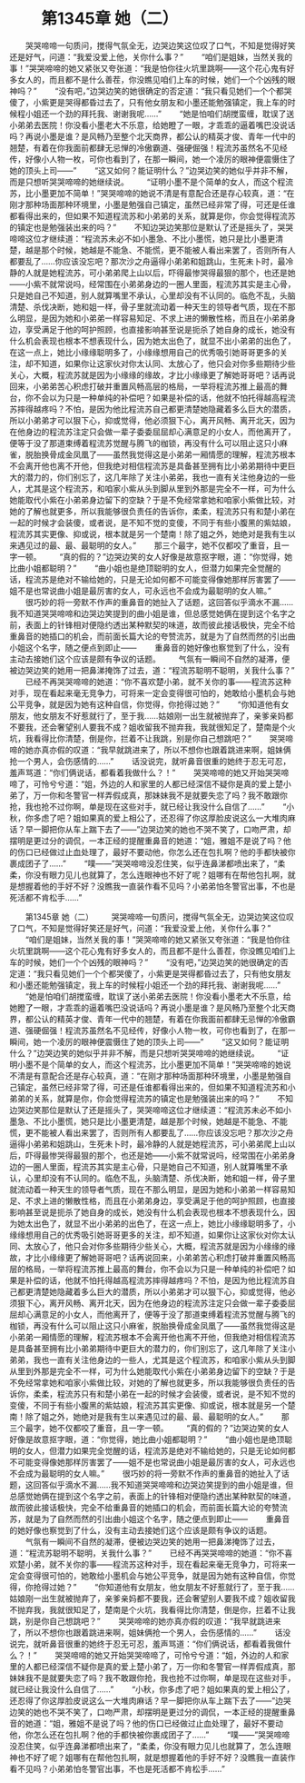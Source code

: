 # 　　第1345章 她（二）
　　哭哭啼啼一句质问，搅得气氛全无，边哭边笑这位叹了口气，不知是觉得好笑还是好气，问道：“我爱没爱上他，关你什么事？”
　　“咱们是姐妹，当然关我的事！”哭哭啼啼的她又紧张又夸张道：“我是怕你往火坑里跳啊——这个花心鬼有好多女人的，而且都不是什么善茬，你没瞧见咱们上车的时候，她们一个个凶残的眼神吗？”
　　“没有吧，”边哭边笑的她很确定的否定道：“我只看见她们一个个都哭傻了，小紫更是哭得都昏过去了，只有他女朋友和小墨还能勉强镇定，我上车的时候程小姐还一个劲的拜托我、谢谢我呢……”
　　“她是怕咱们胡搅蛮缠，耽误了送小弟弟去医院！你没看小墨老大不乐意，给她瞪了一眼，才乖乖的逼着嘴巴没说话吗？再说小墨是谁？是风畅乃至整个北天商界，都公认的精英才俊、青年一代中的翘楚，有着在你我面前都肆无忌惮的冷傲霸道、强硬倔强！程流苏虽然名不见经传，好像小人物一枚，可你也看到了，在那一瞬间，她一个凌厉的眼神便震慑住了她的顶头上司——”
　　“这又如何？能证明什么？”边哭边笑的她似乎并非不解，而是只想听哭哭啼啼的她继续说。
　　“证明小墨不是个简单的女人，而这个程流苏，比小墨更加不简单！”哭哭啼啼的她说不清是有意配合还是存心较真，道：“在刚才那种场面那种环境里，小墨是勉强自己镇定，虽然已经非常了得，可还是任谁都看得出来的，但如果不知道程流苏和小弟弟的关系，就算是你，你会觉得程流苏的镇定也是勉强装出来的吗？”
　　不知边哭边笑那位是默认了还是摇头了，哭哭啼啼这位才继续道：“程流苏未必不如小墨急、不比小墨慌，她只是比小墨更清楚，越是那个时候，她越是不能急、不能慌，更不能被人看出来罢了，否则所有人都要乱了……你应该没忘吧？那次沙之舟逼得小弟弟和姐跳山，生死未卜时，最冷静的人就是她程流苏，可小弟弟爬上山以后，吓得最惨哭得最狠的那个，也还是她——小紫不就常说吗，经常围在小弟弟身边的一圈人里面，程流苏其实是主心骨，只是她自己不知道，别人就算嘴里不承认，心里却没有不认同的。临危不乱，头脑清楚、杀伐决断，她和姐一样，骨子里就流动着一种天生的领导者气质，现在不那么明显，是因为她和小弟弟一样容易知足、不求上进的懒散性格，而且在小弟弟身边，享受满足于他的呵护照顾，也直接影响甚至说是扼杀了她自身的成长，她没有什么机会表现也根本不想表现什么，因为她太出色了，就显不出小弟弟的出色了，在这一点上，她比小缘缘聪明多了，小缘缘想用自己的优秀吸引她哥哥更多的关注，却不知道，如果你让这家伙对你太认同、太放心了，他只会对你多些期待少些关心，大概，程流苏就是因为小缘缘的缘故，才比小缘缘更了解她哥哥吧？话再说回来，小弟弟苦心积虑打破并重置风畅高层的格局，一举将程流苏推上最高的舞台，你不会以为只是一种单纯的补偿吧？如果是补偿的话，他就不怕托得越高程流苏摔得越疼吗？不怕，是因为他比程流苏自己都更清楚她隐藏着多么巨大的潜质，所以小弟弟才可以狠下心，抑或觉得，他必须狠下心，离开风畅、离开北天，因为在他身边的程流苏注定只会做一辈子委委屈屈却心满意足的小女人，而他离开了，便等于没了那道束缚着程流苏觉醒与腾飞的枷锁，再没有什么可以阻止这只小麻雀，脱胎换骨成金凤凰了——虽然我觉得这是小弟弟一厢情愿的理解，程流苏根本不会离开他也离不开他，但我绝对相信程流苏是具备甚至拥有比小弟弟期待中更巨大的潜力的，你们别忘了，这几年除了关注小弟弟，我也一直有关注他身边的一些人，尤其是这个程流苏，和咱家小紫从头到脚从里到外那是完全不一样，可为什么她能取代小紫在小弟弟身边留下的空缺？于是不免经常拿她和咱家小紫做比较，对她的了解也就更多，所以我能够很负责任的告诉你，柔柔，程流苏只有和楚小弟在一起的时候才会装傻，或者说，是不知不觉的变傻，不同于有些小腹黑的紫姑娘，程流苏其实更像、抑或说，根本就是另一个楚南！除了姐之外，她绝对是我有生以来遇见过的最、最、最聪明的女人。”
　　那三个最字，她不仅都咬了重音，且一字一顿。
　　“真的假的？”边哭边笑的女人好像是故意抠字眼，道：“你觉得，她比曲小姐都聪明？”
　　“曲小姐也是绝顶聪明的女人，但潜力如果完全觉醒的话，程流苏是绝对不输给她的，只是无论如何都不可能变得像她那样厉害罢了——姐不是也常说曲小姐是最厉害的女人，可永远也不会成为最聪明的女人嘛。”
　　很巧妙的将一旁默不作声的重鼻音的她扯入了话题，这回答似乎滴水不漏……我不知道哭哭啼啼和边哭边笑提到的曲小姐是谁，但总感觉她俩在提到这个名字之前，表面上的针锋相对便隐约透出某种默契的味道，故而彼此接话极快，完全不给重鼻音的她插口的机会，而前面长篇大论的夸赞流苏，就是为了自然而然的引出曲小姐这个名字，随之便点到即止——
　　重鼻音的她好像也察觉到了什么，没有主动去接她们这个应该是颇有争议的话题。
　　气氛有一瞬间不自然的凝滞，便被边哭边笑的她用一把鼻涕掩饰了过去，道：“程流苏聪明不聪明，关我什么事？”
　　已经不再哭哭啼啼的她道：“你不喜欢楚小弟，就不关你的事——程流苏这种对手，现在看起来毫无竞争力，可将来一定会变得很可怕的，她敢给小墨机会与她公平竞争，就是因为她有这种自信，你觉得，你抢得过她？”
　　“你知道他有女朋友，他女朋友不好惹就行了，至于我……姑娘刚一出生就被抛弃了，亲爹亲妈都不要我，还会奢望别人要我不成？姐收留我不抛弃我，我就很知足了，楚南是个火坑，我看得比你清楚，倒是你，拦着不让我跳，别是你自己想跳吧？”
　　哭哭啼啼的她亦真亦假的叹道：“我早就跳进来了，所以不想你也跟着跳进来啊，姐妹俩抢一个男人，会伤感情的……”
　　话没说完，就听鼻音很重的她终于忍无可忍，羞声骂道：“你们俩说话，都看着我做什么？！”
　　哭哭啼啼的她又开始哭哭啼啼了，可怜兮兮道：“姐，外边的人和家里的人都已经深信不疑你是真的爱上楚小弟了，万一你和冬警官一样弄假成真，那妹妹我不是就要失恋了吗？我不敢跟你抢，我也抢不过你啊，单是现在这些对手，就已经让我没什么自信了……”
　　“小秋，你多虑了吧？姐如果真的爱上相公了，还忍得了你这厚脸皮说这么一大堆肉麻话？早一脚把你从车上踹下去了——”边哭边笑的她也不哭不笑了，口吻严肃，却摆明是更过分的调侃，一本正经的提醒重鼻音的她道：“姐，雅姐不是说了吗？他的伤口已经做过止血处理了，最好不要动他，你怎么还在包扎啊？他的手都快被你裹成团子了……”
　　“噗——”哭哭啼啼没忍住笑，似乎连鼻涕都喷出来了，“柔柔，你没有眼力见儿也就算了，怎么连眼神也不好了呢？姐哪有在帮他包扎啊，就是想握着他的手好不好？没瞧我一直装作看不见吗？小弟弟怕冬警官出事，不也是死活都不肯松手……”

　　第1345章 她（二）
　　哭哭啼啼一句质问，搅得气氛全无，边哭边笑这位叹了口气，不知是觉得好笑还是好气，问道：“我爱没爱上他，关你什么事？”
　　“咱们是姐妹，当然关我的事！”哭哭啼啼的她又紧张又夸张道：“我是怕你往火坑里跳啊——这个花心鬼有好多女人的，而且都不是什么善茬，你没瞧见咱们上车的时候，她们一个个凶残的眼神吗？”
　　“没有吧，”边哭边笑的她很确定的否定道：“我只看见她们一个个都哭傻了，小紫更是哭得都昏过去了，只有他女朋友和小墨还能勉强镇定，我上车的时候程小姐还一个劲的拜托我、谢谢我呢……”
　　“她是怕咱们胡搅蛮缠，耽误了送小弟弟去医院！你没看小墨老大不乐意，给她瞪了一眼，才乖乖的逼着嘴巴没说话吗？再说小墨是谁？是风畅乃至整个北天商界，都公认的精英才俊、青年一代中的翘楚，有着在你我面前都肆无忌惮的冷傲霸道、强硬倔强！程流苏虽然名不见经传，好像小人物一枚，可你也看到了，在那一瞬间，她一个凌厉的眼神便震慑住了她的顶头上司——”
　　“这又如何？能证明什么？”边哭边笑的她似乎并非不解，而是只想听哭哭啼啼的她继续说。
　　“证明小墨不是个简单的女人，而这个程流苏，比小墨更加不简单！”哭哭啼啼的她说不清是有意配合还是存心较真，道：“在刚才那种场面那种环境里，小墨是勉强自己镇定，虽然已经非常了得，可还是任谁都看得出来的，但如果不知道程流苏和小弟弟的关系，就算是你，你会觉得程流苏的镇定也是勉强装出来的吗？”
　　不知边哭边笑那位是默认了还是摇头了，哭哭啼啼这位才继续道：“程流苏未必不如小墨急、不比小墨慌，她只是比小墨更清楚，越是那个时候，她越是不能急、不能慌，更不能被人看出来罢了，否则所有人都要乱了……你应该没忘吧？那次沙之舟逼得小弟弟和姐跳山，生死未卜时，最冷静的人就是她程流苏，可小弟弟爬上山以后，吓得最惨哭得最狠的那个，也还是她——小紫不就常说吗，经常围在小弟弟身边的一圈人里面，程流苏其实是主心骨，只是她自己不知道，别人就算嘴里不承认，心里却没有不认同的。临危不乱，头脑清楚、杀伐决断，她和姐一样，骨子里就流动着一种天生的领导者气质，现在不那么明显，是因为她和小弟弟一样容易知足、不求上进的懒散性格，而且在小弟弟身边，享受满足于他的呵护照顾，也直接影响甚至说是扼杀了她自身的成长，她没有什么机会表现也根本不想表现什么，因为她太出色了，就显不出小弟弟的出色了，在这一点上，她比小缘缘聪明多了，小缘缘想用自己的优秀吸引她哥哥更多的关注，却不知道，如果你让这家伙对你太认同、太放心了，他只会对你多些期待少些关心，大概，程流苏就是因为小缘缘的缘故，才比小缘缘更了解她哥哥吧？话再说回来，小弟弟苦心积虑打破并重置风畅高层的格局，一举将程流苏推上最高的舞台，你不会以为只是一种单纯的补偿吧？如果是补偿的话，他就不怕托得越高程流苏摔得越疼吗？不怕，是因为他比程流苏自己都更清楚她隐藏着多么巨大的潜质，所以小弟弟才可以狠下心，抑或觉得，他必须狠下心，离开风畅、离开北天，因为在他身边的程流苏注定只会做一辈子委委屈屈却心满意足的小女人，而他离开了，便等于没了那道束缚着程流苏觉醒与腾飞的枷锁，再没有什么可以阻止这只小麻雀，脱胎换骨成金凤凰了——虽然我觉得这是小弟弟一厢情愿的理解，程流苏根本不会离开他也离不开他，但我绝对相信程流苏是具备甚至拥有比小弟弟期待中更巨大的潜力的，你们别忘了，这几年除了关注小弟弟，我也一直有关注他身边的一些人，尤其是这个程流苏，和咱家小紫从头到脚从里到外那是完全不一样，可为什么她能取代小紫在小弟弟身边留下的空缺？于是不免经常拿她和咱家小紫做比较，对她的了解也就更多，所以我能够很负责任的告诉你，柔柔，程流苏只有和楚小弟在一起的时候才会装傻，或者说，是不知不觉的变傻，不同于有些小腹黑的紫姑娘，程流苏其实更像、抑或说，根本就是另一个楚南！除了姐之外，她绝对是我有生以来遇见过的最、最、最聪明的女人。”
　　那三个最字，她不仅都咬了重音，且一字一顿。
　　“真的假的？”边哭边笑的女人好像是故意抠字眼，道：“你觉得，她比曲小姐都聪明？”
　　“曲小姐也是绝顶聪明的女人，但潜力如果完全觉醒的话，程流苏是绝对不输给她的，只是无论如何都不可能变得像她那样厉害罢了——姐不是也常说曲小姐是最厉害的女人，可永远也不会成为最聪明的女人嘛。”
　　很巧妙的将一旁默不作声的重鼻音的她扯入了话题，这回答似乎滴水不漏……我不知道哭哭啼啼和边哭边笑提到的曲小姐是谁，但总感觉她俩在提到这个名字之前，表面上的针锋相对便隐约透出某种默契的味道，故而彼此接话极快，完全不给重鼻音的她插口的机会，而前面长篇大论的夸赞流苏，就是为了自然而然的引出曲小姐这个名字，随之便点到即止——
　　重鼻音的她好像也察觉到了什么，没有主动去接她们这个应该是颇有争议的话题。
　　气氛有一瞬间不自然的凝滞，便被边哭边笑的她用一把鼻涕掩饰了过去，道：“程流苏聪明不聪明，关我什么事？”
　　已经不再哭哭啼啼的她道：“你不喜欢楚小弟，就不关你的事——程流苏这种对手，现在看起来毫无竞争力，可将来一定会变得很可怕的，她敢给小墨机会与她公平竞争，就是因为她有这种自信，你觉得，你抢得过她？”
　　“你知道他有女朋友，他女朋友不好惹就行了，至于我……姑娘刚一出生就被抛弃了，亲爹亲妈都不要我，还会奢望别人要我不成？姐收留我不抛弃我，我就很知足了，楚南是个火坑，我看得比你清楚，倒是你，拦着不让我跳，别是你自己想跳吧？”
　　哭哭啼啼的她亦真亦假的叹道：“我早就跳进来了，所以不想你也跟着跳进来啊，姐妹俩抢一个男人，会伤感情的……”
　　话没说完，就听鼻音很重的她终于忍无可忍，羞声骂道：“你们俩说话，都看着我做什么？！”
　　哭哭啼啼的她又开始哭哭啼啼了，可怜兮兮道：“姐，外边的人和家里的人都已经深信不疑你是真的爱上楚小弟了，万一你和冬警官一样弄假成真，那妹妹我不是就要失恋了吗？我不敢跟你抢，我也抢不过你啊，单是现在这些对手，就已经让我没什么自信了……”
　　“小秋，你多虑了吧？姐如果真的爱上相公了，还忍得了你这厚脸皮说这么一大堆肉麻话？早一脚把你从车上踹下去了——”边哭边笑的她也不哭不笑了，口吻严肃，却摆明是更过分的调侃，一本正经的提醒重鼻音的她道：“姐，雅姐不是说了吗？他的伤口已经做过止血处理了，最好不要动他，你怎么还在包扎啊？他的手都快被你裹成团子了……”
　　“噗——”哭哭啼啼没忍住笑，似乎连鼻涕都喷出来了，“柔柔，你没有眼力见儿也就算了，怎么连眼神也不好了呢？姐哪有在帮他包扎啊，就是想握着他的手好不好？没瞧我一直装作看不见吗？小弟弟怕冬警官出事，不也是死活都不肯松手……”
